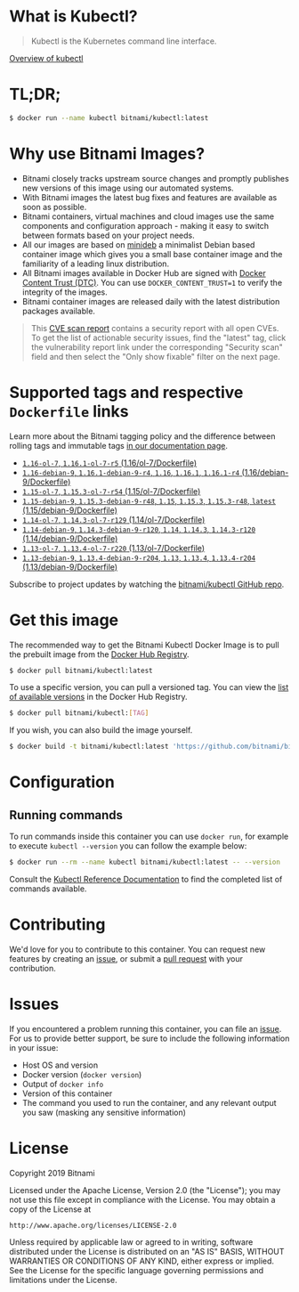 
# What is Kubectl?

> Kubectl is the Kubernetes command line interface.

[Overview of kubectl](https://kubernetes.io/docs/reference/kubectl/overview/)

# TL;DR;

```bash
$ docker run --name kubectl bitnami/kubectl:latest
```

# Why use Bitnami Images?

* Bitnami closely tracks upstream source changes and promptly publishes new versions of this image using our automated systems.
* With Bitnami images the latest bug fixes and features are available as soon as possible.
* Bitnami containers, virtual machines and cloud images use the same components and configuration approach - making it easy to switch between formats based on your project needs.
* All our images are based on [minideb](https://github.com/bitnami/minideb) a minimalist Debian based container image which gives you a small base container image and the familiarity of a leading linux distribution.
* All Bitnami images available in Docker Hub are signed with [Docker Content Trust (DTC)](https://docs.docker.com/engine/security/trust/content_trust/). You can use `DOCKER_CONTENT_TRUST=1` to verify the integrity of the images.
* Bitnami container images are released daily with the latest distribution packages available.


> This [CVE scan report](https://quay.io/repository/bitnami/kubectl?tab=tags) contains a security report with all open CVEs. To get the list of actionable security issues, find the "latest" tag, click the vulnerability report link under the corresponding "Security scan" field and then select the "Only show fixable" filter on the next page.

# Supported tags and respective `Dockerfile` links

Learn more about the Bitnami tagging policy and the difference between rolling tags and immutable tags [in our documentation page](https://docs.bitnami.com/containers/how-to/understand-rolling-tags-containers/).


* [`1.16-ol-7`, `1.16.1-ol-7-r5` (1.16/ol-7/Dockerfile)](https://github.com/bitnami/bitnami-docker-kubectl/blob/1.16.1-ol-7-r5/1.16/ol-7/Dockerfile)
* [`1.16-debian-9`, `1.16.1-debian-9-r4`, `1.16`, `1.16.1`, `1.16.1-r4` (1.16/debian-9/Dockerfile)](https://github.com/bitnami/bitnami-docker-kubectl/blob/1.16.1-debian-9-r4/1.16/debian-9/Dockerfile)
* [`1.15-ol-7`, `1.15.3-ol-7-r54` (1.15/ol-7/Dockerfile)](https://github.com/bitnami/bitnami-docker-kubectl/blob/1.15.3-ol-7-r54/1.15/ol-7/Dockerfile)
* [`1.15-debian-9`, `1.15.3-debian-9-r48`, `1.15`, `1.15.3`, `1.15.3-r48`, `latest` (1.15/debian-9/Dockerfile)](https://github.com/bitnami/bitnami-docker-kubectl/blob/1.15.3-debian-9-r48/1.15/debian-9/Dockerfile)
* [`1.14-ol-7`, `1.14.3-ol-7-r129` (1.14/ol-7/Dockerfile)](https://github.com/bitnami/bitnami-docker-kubectl/blob/1.14.3-ol-7-r129/1.14/ol-7/Dockerfile)
* [`1.14-debian-9`, `1.14.3-debian-9-r120`, `1.14`, `1.14.3`, `1.14.3-r120` (1.14/debian-9/Dockerfile)](https://github.com/bitnami/bitnami-docker-kubectl/blob/1.14.3-debian-9-r120/1.14/debian-9/Dockerfile)
* [`1.13-ol-7`, `1.13.4-ol-7-r220` (1.13/ol-7/Dockerfile)](https://github.com/bitnami/bitnami-docker-kubectl/blob/1.13.4-ol-7-r220/1.13/ol-7/Dockerfile)
* [`1.13-debian-9`, `1.13.4-debian-9-r204`, `1.13`, `1.13.4`, `1.13.4-r204` (1.13/debian-9/Dockerfile)](https://github.com/bitnami/bitnami-docker-kubectl/blob/1.13.4-debian-9-r204/1.13/debian-9/Dockerfile)

Subscribe to project updates by watching the [bitnami/kubectl GitHub repo](https://github.com/bitnami/bitnami-docker-kubectl).

# Get this image

The recommended way to get the Bitnami Kubectl Docker Image is to pull the prebuilt image from the [Docker Hub Registry](https://hub.docker.com/r/bitnami/kubectl).

```bash
$ docker pull bitnami/kubectl:latest
```

To use a specific version, you can pull a versioned tag. You can view the [list of available versions](https://hub.docker.com/r/bitnami/kubectl/tags/) in the Docker Hub Registry.

```bash
$ docker pull bitnami/kubectl:[TAG]
```

If you wish, you can also build the image yourself.

```bash
$ docker build -t bitnami/kubectl:latest 'https://github.com/bitnami/bitnami-docker-kubectl.git#master:1.15/debian-9'
```

# Configuration

## Running commands

To run commands inside this container you can use `docker run`, for example to execute `kubectl --version` you can follow the example below:

```bash
$ docker run --rm --name kubectl bitnami/kubectl:latest -- --version
```

Consult the [Kubectl Reference Documentation](https://kubernetes.io/docs/reference/generated/kubectl/kubectl-commands) to find the completed list of commands available.

# Contributing

We'd love for you to contribute to this container. You can request new features by creating an [issue](https://github.com/bitnami/bitnami-docker-kubectl/issues), or submit a [pull request](https://github.com/bitnami/bitnami-docker-kubectl/pulls) with your contribution.

# Issues

If you encountered a problem running this container, you can file an [issue](https://github.com/bitnami/bitnami-docker-kubectl/issues). For us to provide better support, be sure to include the following information in your issue:

- Host OS and version
- Docker version (`docker version`)
- Output of `docker info`
- Version of this container
- The command you used to run the container, and any relevant output you saw (masking any sensitive information)

# License

Copyright 2019 Bitnami

Licensed under the Apache License, Version 2.0 (the "License");
you may not use this file except in compliance with the License.
You may obtain a copy of the License at

    http://www.apache.org/licenses/LICENSE-2.0

Unless required by applicable law or agreed to in writing, software
distributed under the License is distributed on an "AS IS" BASIS,
WITHOUT WARRANTIES OR CONDITIONS OF ANY KIND, either express or implied.
See the License for the specific language governing permissions and
limitations under the License.
